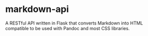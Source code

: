 # markdown-api
A RESTful API written in Flask that converts Markdown into HTML compatible to be used with Pandoc and most CSS libraries.
